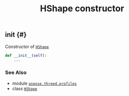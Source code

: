 ﻿---
title: HShape constructor
second_title: Aspose.3D for Python via .NET API References
description: 
type: docs
weight: 10
url: /aspose.threed.profiles/hshape/__init__/
is_root: false
---

## __init__ {#}

Constructor of [`HShape`](/3d/python-net/aspose.threed.profiles/hshape)



```python
def __init__(self):
    ...
```





### See Also
* module [`aspose.threed.profiles`](../../)
* class [`HShape`](/3d/python-net/aspose.threed.profiles/hshape)
